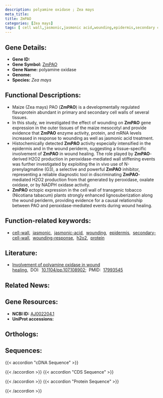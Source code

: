 ```yaml
---
description: polyamine oxidase ; Zea mays
meta_title:
title: ZmPAO
categories: [Zea mays]
tags: [ cell wall,jasmonic,jasmonic acid,wounding,epidermis,secondary cell wall,wounding response,h2o2,protein ]
---
```


## Gene Details:
- **Gene ID:** []()
- **Gene Symbol:** <u>ZmPAO</u>
- **Gene Name:** polyamine oxidase
- **Genome:** []()
- **Species:** *Zea mays*

## Functional Descriptions:
   - Maize (Zea mays) PAO (**ZmPAO**) is a developmentally regulated flavoprotein abundant in primary and secondary cell walls of several tissues.
   - In this study, we investigated the effect of wounding on **ZmPAO** gene expression in the outer tissues of the maize mesocotyl and provide evidence that **ZmPAO** enzyme activity, protein, and mRNA levels increased in response to wounding as well as jasmonic acid treatment.
   - Histochemically detected **ZmPAO** activity especially intensified in the epidermis and in the wound periderm, suggesting a tissue-specific involvement of **ZmPAO** in wound healing. The role played by **ZmPAO**-derived H2O2 production in peroxidase-mediated wall stiffening events was further investigated by exploiting the in vivo use of N-prenylagmatine (G3), a selective and powerful **ZmPAO** inhibitor, representing a reliable diagnostic tool in discriminating **ZmPAO**-mediated H2O2 production from that generated by peroxidase, oxalate oxidase, or by NADPH oxidase activity.
   - **ZmPAO** ectopic expression in the cell wall of transgenic tobacco (Nicotiana tabacum) plants strongly enhanced lignosuberization along the wound periderm, providing evidence for a causal relationship between PAO and peroxidase-mediated events during wound healing.

## Function-related keywords:
   - [cell-wall](/tags/cell-wall/),&nbsp;&nbsp;[jasmonic](/tags/jasmonic/),&nbsp;&nbsp;[jasmonic-acid](/tags/jasmonic-acid/),&nbsp;&nbsp;[wounding](/tags/wounding/),&nbsp;&nbsp;[epidermis](/tags/epidermis/),&nbsp;&nbsp;[secondary-cell-wall](/tags/secondary-cell-wall/),&nbsp;&nbsp;[wounding-response](/tags/wounding-response/),&nbsp;&nbsp;[h2o2](/tags/h2o2/),&nbsp;&nbsp;[protein](/tags/protein/)

## Literature:
   - [Involvement of polyamine oxidase in wound healing.](https://doi.org/10.1104/pp.107.108902)&nbsp;&nbsp;DOI:&nbsp;&nbsp;[10.1104/pp.107.108902](https://doi.org/10.1104/pp.107.108902);&nbsp;&nbsp;PMID:&nbsp;&nbsp;[17993545](https://pubmed.ncbi.nlm.nih.gov/17993545/)

## Related News:

## Gene Resources:
- **NCBI ID:**  [AJ002204.1](https://www.ncbi.nlm.nih.gov/gene/?term=AJ002204.1)
- **UniProt accessions:**  [](https://www.uniprot.org/uniprotkb//entry)

## Orthologs:

## Sequences:
{{< accordion "cDNA Sequence" >}}

{{< /accordion >}}
{{< accordion "CDS Sequence" >}}

{{< /accordion >}}
{{< accordion "Protein Sequence" >}}

{{< /accordion >}}
